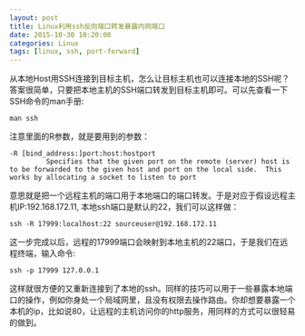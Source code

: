 ```yaml
---
layout: post
title: Linux利用ssh反向端口转发暴露内网端口
date: 2015-10-30 10:20:00 
categories: Linux
tags: [linux, ssh, port-forward]
---
```


从本地Host用SSH连接到目标主机，怎么让目标主机也可以连接本地的SSH呢？
答案很简单，只要把本地主机的SSH端口转发到目标主机即可。可以先查看一下SSH命令的man手册:

	man ssh

注意里面的R参数，就是要用到的参数：

	-R [bind_address:]port:host:hostport
             Specifies that the given port on the remote (server) host is to be forwarded to the given host and port on the local side.  This works by allocating a socket to listen to port

意思就是把一个远程主机的端口用于本地端口的端口转发。于是对应于假设远程主机IP:192.168.172.11, 本地ssh端口是默认的22，我们可以这样做：

	ssh -R 17999:localhost:22 sourceuser@192.168.172.11

这一步完成以后，远程的17999端口会映射到本地主机的22端口，于是我们在远程终端，输入命令:

	ssh -p 17999 127.0.0.1

这样就很方便的又重新连接到了本地的ssh。同样的技巧可以用于一些暴露本地端口的操作，例如你身处一个局域网里，且没有权限去操作路由。你却想要暴露一个本机的ip，比如说80，让远程的主机访问你的http服务，用同样的方式可以很轻易的做到。
